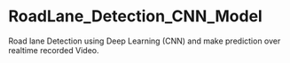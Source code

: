 # RoadLane_Detection_CNN_Model
Road lane Detection using Deep Learning (CNN) and make prediction over realtime recorded Video.
